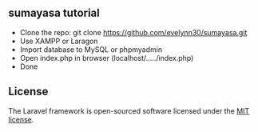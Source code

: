 ## sumayasa tutorial

- Clone the repo: git clone https://github.com/evelynn30/sumayasa.git
- Use XAMPP or Laragon
- Import database to MySQL or phpmyadmin
- Open index.php in browser (localhost/...../index.php)
- Done


## License

The Laravel framework is open-sourced software licensed under the [MIT license](https://opensource.org/licenses/MIT).
